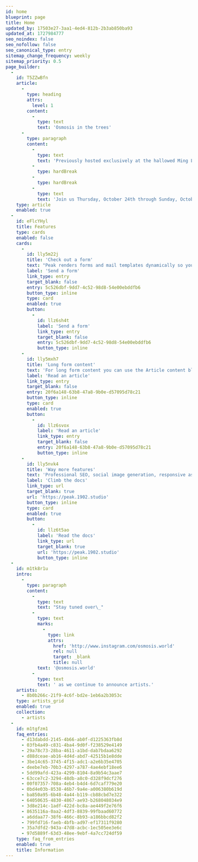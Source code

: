 ```yaml
---
id: home
blueprint: page
title: Home
updated_by: 17503e27-3aa1-4ed4-812b-2b3ab850ba93
updated_at: 1727984777
seo_noindex: false
seo_nofollow: false
seo_canonical_type: entry
sitemap_change_frequency: weekly
sitemap_priority: 0.5
page_builder:
  -
    id: T5ZZwBfn
    article:
      -
        type: heading
        attrs:
          level: 1
        content:
          -
            type: text
            text: 'Osmosis in the trees'
      -
        type: paragraph
        content:
          -
            type: text
            text: 'Previously hosted exclusively at the hallowed Ming Lounge, a century-old Chinese restaurant in Portland, Osmosis has found a second home amidst the tranquil beauty of the trees. With a penchant for bringing hi-fi soundscapes to DIY spaces, the Osmosis team has been hard at work curating a weekend of audio/visual immersion.'
          -
            type: hardBreak
          -
            type: hardBreak
          -
            type: text
            text: 'Join us Thursday, October 24th through Sunday, October 27th for three nights of music and magic.'
    type: article
    enabled: true
  -
    id: eFlcYHyl
    title: Features
    type: cards
    enabled: false
    cards:
      -
        id: lly5m22j
        title: 'Check out a form'
        text: "Peak renders forms and mail templates dynamically so you can add as many forms as you'd like, just by creating them in the CP. Peak ships with a default basic contact form you can edit."
        label: 'Send a form'
        link_type: entry
        target_blank: false
        entry: 5c526dbf-9dd7-4c52-98d8-54e00ebddfb6
        button_type: inline
        type: card
        enabled: true
        button:
          -
            id: llz6sh4t
            label: 'Send a form'
            link_type: entry
            target_blank: false
            entry: 5c526dbf-9dd7-4c52-98d8-54e00ebddfb6
            button_type: inline
      -
        id: lly5mxh7
        title: 'Long form content'
        text: 'For long form content you can use the Article content block. This is a Bard fieldtypeopen in new window with multiple sets of fields that are regularly used in longer articles.'
        label: 'Read an article'
        link_type: entry
        target_blank: false
        entry: 20f6a148-63b8-47a8-9b0e-d57095d78c21
        button_type: inline
        type: card
        enabled: true
        button:
          -
            id: llz6svox
            label: 'Read an article'
            link_type: entry
            target_blank: false
            entry: 20f6a148-63b8-47a8-9b0e-d57095d78c21
            button_type: inline
      -
        id: lly5nvk4
        title: 'Way more features'
        text: 'Professional SEO, social image generation, responsive assets, appearance globals, favicons generation, search templates, dark mode support with toggle, pagination template, search and additional bottles of oxygen.'
        label: 'Climb the docs'
        link_type: url
        target_blank: true
        url: 'https://peak.1902.studio'
        button_type: inline
        type: card
        enabled: true
        button:
          -
            id: llz6t5ao
            label: 'Read the docs'
            link_type: url
            target_blank: true
            url: 'https://peak.1902.studio'
            button_type: inline
  -
    id: m1tk8r1u
    intro:
      -
        type: paragraph
        content:
          -
            type: text
            text: "Stay tuned over\_"
          -
            type: text
            marks:
              -
                type: link
                attrs:
                  href: 'http://www.instagram.com/osmosis.world'
                  rel: null
                  target: _blank
                  title: null
            text: '@osmosis.world'
          -
            type: text
            text: ' as we continue to announce artists.'
    artists:
      - 8b0b266c-21f9-4c6f-bd2e-1eb6a2b3053c
    type: artists_grid
    enabled: true
    collection:
      - artists
  -
    id: m1tgfzm1
    faq_entries:
      - d13dabdd-2145-4b66-ab0f-d1225363fb8d
      - 03fb4a49-c831-4ba4-9d0f-f238529e4149
      - 29a78c73-28ba-4611-a1bd-dab7bdaa6292
      - d88dceae-ab16-4d4d-abd7-42515b1e8dde
      - 3be14c65-3745-4f15-adc1-a2e6b35e4705
      - deebe7eb-70b3-4297-a787-4ae4ebf18ee6
      - 5dd99afd-423a-4299-8104-8a9b54c3aae7
      - 63cce7c2-3294-48db-a8c0-d328f9dcf276
      - 00f07357-708a-4eb4-b4d4-6d7caf779e20
      - 0bd4e03b-8538-46b7-9a4e-a006380b619d
      - ba850a95-6b48-4a44-b119-cb88cbd7e322
      - 64050635-4830-4867-ae93-b268048034e9
      - 3d8e214c-1adf-422d-bc8a-ae449f2e76f6
      - 8635116a-0aa2-4df3-8839-99fbaad60772
      - a6ddaa77-38f6-466c-8b93-a186bbcd82f2
      - 799fd716-faeb-4bfb-ad97-ef17311f9280
      - 35a7dfd2-943a-47d8-acbc-1ec505ee3e6c
      - 97d5889f-63d3-48ee-9ebf-4a7cc724df59
    type: faq_from_entries
    enabled: true
    title: Information
---
```

